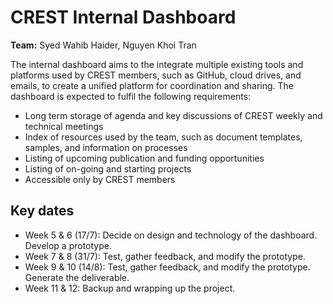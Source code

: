 # CREST Internal Dashboard

**Team:** Syed Wahib Haider, Nguyen Khoi Tran

The internal dashboard aims to the integrate multiple existing tools and platforms used by CREST members, such as GitHub, cloud drives, and emails, to create a unified platform for coordination and sharing. The dashboard is expected to fulfil the following requirements:

- Long term storage of agenda and key discussions of CREST weekly and technical meetings
- Index of resources used by the team, such as document templates, samples, and information on processes
- Listing of upcoming publication and funding opportunities
- Listing of on-going and starting projects
- Accessible only by CREST members

## Key dates

- Week 5 & 6 (17/7): Decide on design and technology of the dashboard. Develop a prototype.
- Week 7 & 8 (31/7): Test, gather feedback, and modify the prototype.
- Week 9 & 10 (14/8): Test, gather feedback, and modify the prototype. Generate the deliverable.
- Week 11 & 12: Backup and wrapping up the project.


